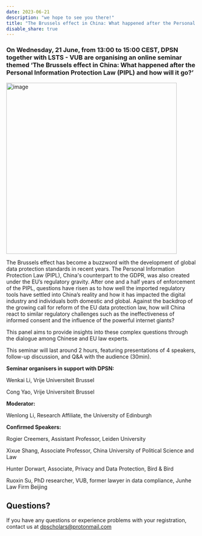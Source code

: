 ```yaml
---
date: 2023-06-21
description: "we hope to see you there!"
title: "The Brussels effect in China: What happened after the Personal Information Protection Law (PIPL) and how will it go?"
disable_share: true
---
```


### **On Wednesday, 21 June, from 13:00 to 15:00 CEST, DPSN together with LSTS - VUB are organising an online seminar themed ‘The Brussels effect in China: What happened after the Personal Information Protection Law (PIPL) and how will it go?’** ### 

<img width="452" alt="image" src="https://github.com/dataprotectionscholarsnetwork/dataprotectionscholarsnetwork.github.io/assets/116156905/d0f062bd-cf32-4900-8403-3c3a7c5be5ff">

The Brussels effect has become a buzzword with the development of global data protection standards in recent years. The Personal Information Protection Law (PIPL), 
China's counterpart to the GDPR, was also created under the EU’s regulatory gravity. After one and a half years of enforcement of the PIPL, 
questions have risen as to how well the imported regulatory tools have settled into China’s reality and how it has impacted the digital industry and individuals both domestic and global. 
Against the backdrop of the growing call for reform of the EU data protection law, how will China react to similar regulatory challenges such as the ineffectiveness of informed consent and the influence of the powerful internet giants? 

This panel aims to provide insights into these complex questions through the dialogue among Chinese and EU law experts. 

This seminar will last around 2 hours, featuring presentations of 4 speakers, follow-up discussion, and Q&A with the audience (30min). 

**Seminar organisers in support with DPSN:** 

Wenkai Li, Vrije Universiteit Brussel 

Cong Yao, Vrije Universiteit Brussel 

**Moderator:** 

Wenlong Li, Research Affiliate, the University of Edinburgh

**Confirmed Speakers:**

Rogier Creemers, Assistant Professor, Leiden University 

Xixue Shang, Associate Professor, China University of Political Science and Law 

Hunter Dorwart, Associate, Privacy and Data Protection, Bird & Bird

Ruoxin Su, PhD researcher, VUB, former lawyer in data compliance, Junhe Law Firm Beijing

## Questions? ##

If you have any questions or experience problems with your registration, contact us at dpscholars@protonmail.com


